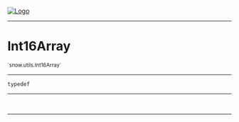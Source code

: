 
[![Logo](../../../images/logo.png)](../../../api/index.html)

---



<h1>Int16Array</h1>
<small>`snow.utils.Int16Array`</small>



---

`typedef`

---

&nbsp;
&nbsp;









---

&nbsp;
&nbsp;
&nbsp;
&nbsp;